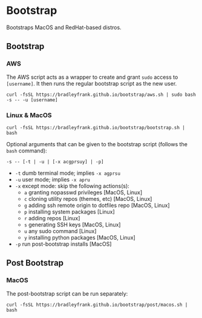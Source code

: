 # Bootstrap
Bootstraps MacOS and RedHat-based distros.

## Bootstrap

### AWS

The AWS script acts as a wrapper to create and grant `sudo` access to `[username]`. It then runs the regular bootstrap script as the new user.

`curl -fsSL https://bradleyfrank.github.io/bootstrap/aws.sh | sudo bash -s -- -u [username]`

### Linux & MacOS

`curl -fsSL https://bradleyfrank.github.io/bootstrap/bootstrap.sh | bash`

Optional arguments that can be given to the bootstrap script (follows the `bash` command):

`-s -- [-t | -u | [-x acgprsuy] | -p]`

* `-t` dumb terminal mode; implies `-x agprsu`
* `-u` user mode; implies `-x apru`
* `-x` except mode: skip the following actions(s):
  * `a`    granting nopasswd privileges [MacOS, Linux]
  * `c`    cloning utility repos (themes, etc) [MacOS, Linux]
  * `g`    adding ssh remote origin to dotfiles repo [MacOS, Linux]
  * `p`    installing system packages [Linux]
  * `r`    adding repos [Linux]
  * `s`    generating SSH keys [MacOS, Linux]
  * `u`    any sudo command [Linux]
  * `y`    installing python packages [MacOS, Linux]
* `-p` run post-bootstrap installs [MacOS]

## Post Bootstrap

### MacOS

The post-bootstrap script can be run separately:

`curl -fsSL https://bradleyfrank.github.io/bootstrap/post/macos.sh | bash`